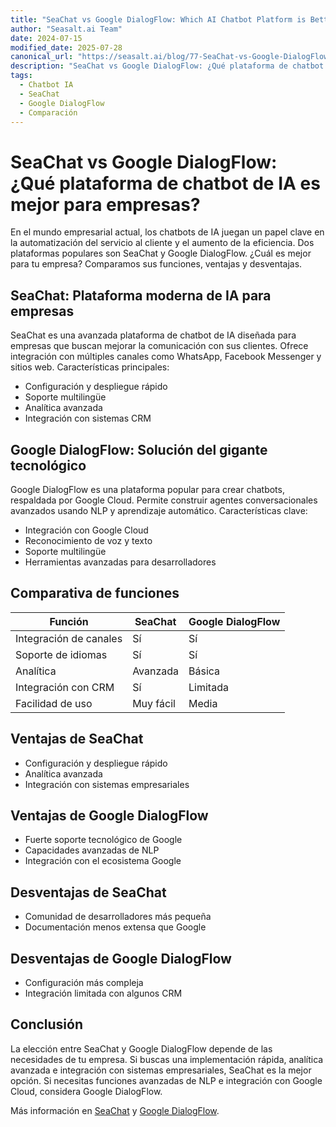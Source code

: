 ```yaml
---
title: "SeaChat vs Google DialogFlow: Which AI Chatbot Platform is Better?"
author: "Seasalt.ai Team"
date: 2024-07-15
modified_date: 2025-07-28
canonical_url: "https://seasalt.ai/blog/77-SeaChat-vs-Google-DialogFlow"
description: "SeaChat vs Google DialogFlow: ¿Qué plataforma de chatbot de IA es mejor para empresas?"
tags:
  - Chatbot IA
  - SeaChat
  - Google DialogFlow
  - Comparación
---
```


# SeaChat vs Google DialogFlow: ¿Qué plataforma de chatbot de IA es mejor para empresas?

En el mundo empresarial actual, los chatbots de IA juegan un papel clave en la automatización del servicio al cliente y el aumento de la eficiencia. Dos plataformas populares son SeaChat y Google DialogFlow. ¿Cuál es mejor para tu empresa? Comparamos sus funciones, ventajas y desventajas.

## SeaChat: Plataforma moderna de IA para empresas

SeaChat es una avanzada plataforma de chatbot de IA diseñada para empresas que buscan mejorar la comunicación con sus clientes. Ofrece integración con múltiples canales como WhatsApp, Facebook Messenger y sitios web. Características principales:

- Configuración y despliegue rápido
- Soporte multilingüe
- Analítica avanzada
- Integración con sistemas CRM

## Google DialogFlow: Solución del gigante tecnológico

Google DialogFlow es una plataforma popular para crear chatbots, respaldada por Google Cloud. Permite construir agentes conversacionales avanzados usando NLP y aprendizaje automático. Características clave:

- Integración con Google Cloud
- Reconocimiento de voz y texto
- Soporte multilingüe
- Herramientas avanzadas para desarrolladores

## Comparativa de funciones

| Función               | SeaChat         | Google DialogFlow |
|----------------------|-----------------|-------------------|
| Integración de canales| Sí              | Sí                |
| Soporte de idiomas    | Sí              | Sí                |
| Analítica             | Avanzada        | Básica            |
| Integración con CRM   | Sí              | Limitada          |
| Facilidad de uso      | Muy fácil       | Media             |

## Ventajas de SeaChat

- Configuración y despliegue rápido
- Analítica avanzada
- Integración con sistemas empresariales

## Ventajas de Google DialogFlow

- Fuerte soporte tecnológico de Google
- Capacidades avanzadas de NLP
- Integración con el ecosistema Google

## Desventajas de SeaChat

- Comunidad de desarrolladores más pequeña
- Documentación menos extensa que Google

## Desventajas de Google DialogFlow

- Configuración más compleja
- Integración limitada con algunos CRM

## Conclusión

La elección entre SeaChat y Google DialogFlow depende de las necesidades de tu empresa. Si buscas una implementación rápida, analítica avanzada e integración con sistemas empresariales, SeaChat es la mejor opción. Si necesitas funciones avanzadas de NLP e integración con Google Cloud, considera Google DialogFlow.

Más información en [SeaChat](https://seasalt.ai/seachat) y [Google DialogFlow](https://cloud.google.com/dialogflow).
